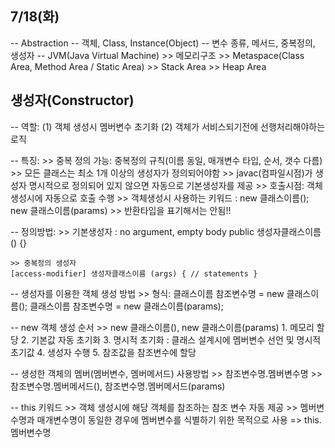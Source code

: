## 7/18(화)

-- Abstraction
-- 객체, Class, Instance(Object)
-- 변수 종류, 메서드, 중복정의, 생성자
-- JVM(Java Virtual Machine)
	>> 메모리구조
	>> Metaspace(Class Area, Method Area / Static Area)
	>> Stack Area
	>> Heap Area
	
## 생성자(Constructor)	
-- 역할: 
	(1) 객체 생성시 멤버변수 초기화
	(2) 객체가 서비스되기전에 선행처리해야하는 로직
	
-- 특징:
	>> 중복 정의 가능: 중복정의 규칙(이름 동일, 매개변수 타입, 순서, 갯수 다름)
	>> 모든 클래스는 최소 1개 이상의 생성자가 정의되어야함
	>> javac(컴파일시점)가 생성자 명시적으로 정의되어 있지 않으면 자동으로 기본생성자를 제공
	>> 호출시점: 객체 생성시에 자동으로 호출 수행
	>> 객체생성시 사용하는 키워드 : new 클래스이름();  new 클래스이름(params)
	>> 반환타입을 표기해서는 안됨!!
	
-- 정의방법:
	>> 기본생성자 : no argument, empty body
	public 생성자클래스이름 () {}
	
	>> 중복정의 생성자
	[access-modifier] 생성자클래스이름 (args) { // statements }
	
-- 생성자를 이용한 객체 생성 방법
	>> 형식: 
		클래스이름 참조변수명 = new 클래스이름(); 
		클래스이름 참조변수명 = new 클래스이름(params);
		
	
-- new	객체 생성 순서
	>> new 클래스이름(), new 클래스이름(params)
	1. 메모리 할당
	2. 기본값 자동 초기화
	3. 명시적 초기화 : 클래스 설계시에 멤버변수 선언 및 명시적초기값
	4. 생성자 수행 
	5. 참조값을 참조변수에 할당
	
-- 생성한 객체의 멤버(멤버변수, 멤버메서드) 사용방법
	>> 참조변수명.멤버변수명
	>> 참조변수명.멤버메서드(), 참조변수명.멤버메서드(params)
	
	
-- this 키워드
	>> 객체 생성시에 해당 객체를 참조하는 참조 변수 자동 제공
	>> 멤버변수명과 매개변수명이 동일한 경우에 멤버변수를 식별하기 위한 목적으로 사용
		=> this.멤버변수명
		

